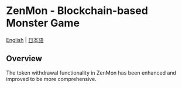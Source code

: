 # ZenMon - Blockchain-based Monster Game

[English](README.en.md) | [日本語](README.md)

## Overview
The token withdrawal functionality in ZenMon has been enhanced and improved to be more comprehensive.
